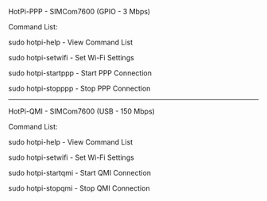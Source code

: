 
HotPi-PPP - SIMCom7600 (GPIO - 3 Mbps)

Command List:

sudo hotpi-help - View Command List

sudo hotpi-setwifi - Set Wi-Fi Settings

sudo hotpi-startppp - Start PPP Connection

sudo hotpi-stopppp - Stop PPP Connection

------------------------------------------

HotPi-QMI - SIMCom7600 (USB - 150 Mbps)

Command List:

sudo hotpi-help - View Command List

sudo hotpi-setwifi - Set Wi-Fi Settings

sudo hotpi-startqmi - Start QMI Connection

sudo hotpi-stopqmi - Stop QMI Connection
